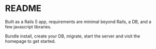 # README

Built as a Rails 5 app, requirements are minimal beyond Rails, a DB, and a few javascript libraries.

Bundle install, create your DB, migrate, start the server and visit the homepage to get started.
